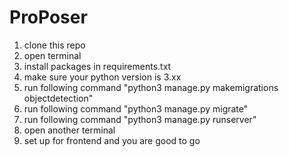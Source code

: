 # ProPoser
1. clone this repo
2. open terminal
3. install packages in requirements.txt
4. make sure your python version is 3.xx
5. run following command "python3 manage.py makemigrations objectdetection"
6. run following command "python3 manage.py migrate"
7. run following command "python3 manage.py runserver"
8. open another terminal
9. set up for frontend and you are good to go
